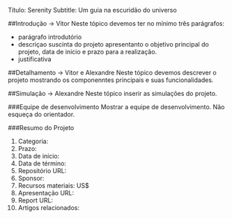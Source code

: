Título: Serenity
Subtitle: Um guia na escuridão do universo

##Introdução -> Vitor
Neste tópico devemos ter no mínimo três parágrafos:
- parágrafo introdutório
- descriçao suscinta do projeto apresentanto o objetivo principal do projeto, data de início e prazo para a realização.
- justificativa

##Detalhamento -> Vitor e Alexandre
Neste tópico devemos descrever o projeto mostrando os componenntes principais e suas funcionalidades.

##Simulação -> Alexandre
Neste tópico inserir as simulações do projeto.

###Equipe de desenvolvimento
Mostrar a equipe de desenvolvimento.
Não esqueça do orientador.

###Resumo do Projeto
1. Categoria:
2. Prazo:
3. Data de início:
4. Data de término:
5. Repositório URL:
6. Sponsor:
7. Recursos materiais: US$
8. Apresentação URL:
9. Report URL:
10. Artigos relacionados: